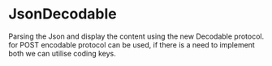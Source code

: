 # JsonDecodable
Parsing the Json and display the content using the new Decodable protocol. for POST encodable protocol can be used, if there is a need to implement both we can utilise coding keys.
